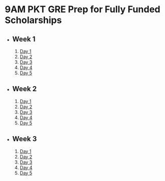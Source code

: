 # 9AM PKT GRE Prep for Fully Funded Scholarships

- ## Week 1

   1. [Day 1](https://www.facebook.com/iCodeguru/videos/1382026309428532)
   2. [Day 2](https://www.facebook.com/iCodeguru/videos/1117294466325888)
   3. [Day 3](https://www.facebook.com/iCodeguru/videos/2024752084666195)
   4. [Day 4](https://www.facebook.com/iCodeguru/videos/601320429287108)
   5. [Day 5](https://www.facebook.com/iCodeguru/videos/2054885818268767)

- ## Week 2

   1. [Day 1](https://www.facebook.com/iCodeguru/videos/629450156209348)
   2. [Day 2](https://www.facebook.com/iCodeguru/videos/1128937338778408)
   3. [Day 3]()
   4. [Day 4](https://www.facebook.com/iCodeguru/videos/589338620653500)
   5. [Day 5](https://www.facebook.com/iCodeguru/videos/829594769293536)

- ## Week 3

   1. [Day 1](https://www.facebook.com/iCodeguru/videos/558873333821403)
   2. [Day 2](https://www.facebook.com/iCodeguru/videos/919097020439533)
   3. [Day 3](https://www.facebook.com/iCodeguru/videos/610552515238885)
   4. [Day 4](https://www.facebook.com/iCodeguru/videos/953780543094570)
   5. [Day 5]()

<!-- - ## Week 4

   1. [Day 1](https://www.facebook.com/iCodeguru/videos/1186822102863419)
   2. [Day 2](https://www.facebook.com/iCodeguru/videos/632635785832212)
   3. [Day 3]()
   4. [Day 4]()
   5. [Day 5]() -->

<!-- - ## Week 

   1. [Day 1]()
   2. [Day 2]()
   3. [Day 3]()
   4. [Day 4]()
   5. [Day 5]() -->